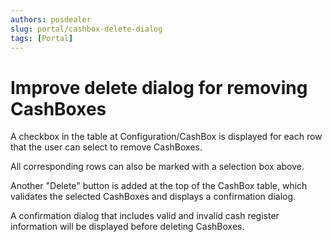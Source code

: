 ```yaml
---
authors: posdealer
slug: portal/cashbox-delete-dialog
tags: [Portal]
---
```


# Improve delete dialog for removing CashBoxes

A checkbox in the table at Configuration/CashBox is displayed for each row that the user can select to remove CashBoxes.

All corresponding rows can also be marked with a selection box above.

Another "Delete" button is added at the top of the CashBox table, which validates the selected CashBoxes and displays a confirmation dialog.

A confirmation dialog that includes valid and invalid cash register information will be displayed before deleting CashBoxes.
